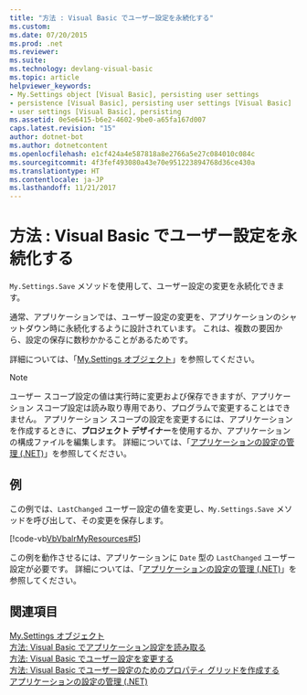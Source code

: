 ```yaml
---
title: "方法 : Visual Basic でユーザー設定を永続化する"
ms.custom: 
ms.date: 07/20/2015
ms.prod: .net
ms.reviewer: 
ms.suite: 
ms.technology: devlang-visual-basic
ms.topic: article
helpviewer_keywords:
- My.Settings object [Visual Basic], persisting user settings
- persistence [Visual Basic], persisting user settings [Visual Basic]
- user settings [Visual Basic], persisting
ms.assetid: 0e5e6415-b6e2-4602-9be0-a65fa167d007
caps.latest.revision: "15"
author: dotnet-bot
ms.author: dotnetcontent
ms.openlocfilehash: e1cf424a4e587818a8e2766a5e27c084010c084c
ms.sourcegitcommit: 4f3fef493080a43e70e951223894768d36ce430a
ms.translationtype: HT
ms.contentlocale: ja-JP
ms.lasthandoff: 11/21/2017
---
```

# <a name="how-to-persist-user-settings-in-visual-basic"></a>方法 : Visual Basic でユーザー設定を永続化する
`My.Settings.Save` メソッドを使用して、ユーザー設定の変更を永続化できます。  
  
 通常、アプリケーションでは、ユーザー設定の変更を、アプリケーションのシャットダウン時に永続化するように設計されています。 これは、複数の要因から、設定の保存に数秒かかることがあるためです。  
  
 詳細については、「[My.Settings オブジェクト](../../../../visual-basic/language-reference/objects/my-settings-object.md)」を参照してください。  
  
> [!NOTE]
>  ユーザー スコープ設定の値は実行時に変更および保存できますが、アプリケーション スコープ設定は読み取り専用であり、プログラムで変更することはできません。 アプリケーション スコープの設定を変更するには、アプリケーションを作成するときに、**プロジェクト デザイナー**を使用するか、アプリケーションの構成ファイルを編集します。 詳細については、「[アプリケーションの設定の管理 (.NET)](/visualstudio/ide/managing-application-settings-dotnet)」を参照してください。  
  
## <a name="example"></a>例  
 この例では、`LastChanged` ユーザー設定の値を変更し、`My.Settings.Save` メソッドを呼び出して、その変更を保存します。  
  
 [!code-vb[VbVbalrMyResources#5](../../../../visual-basic/developing-apps/programming/app-settings/codesnippet/VisualBasic/how-to-persist-user-settings_1.vb)]  
  
 この例を動作させるには、アプリケーションに `Date` 型の `LastChanged` ユーザー設定が必要です。 詳細については、「[アプリケーションの設定の管理 (.NET)](/visualstudio/ide/managing-application-settings-dotnet)」を参照してください。  
  
## <a name="see-also"></a>関連項目  
 [My.Settings オブジェクト](../../../../visual-basic/language-reference/objects/my-settings-object.md)  
 [方法: Visual Basic でアプリケーション設定を読み取る](../../../../visual-basic/developing-apps/programming/app-settings/how-to-read-application-settings.md)  
 [方法: Visual Basic でユーザー設定を変更する](../../../../visual-basic/developing-apps/programming/app-settings/how-to-change-user-settings.md)  
 [方法: Visual Basic でユーザー設定のためのプロパティ グリッドを作成する](../../../../visual-basic/developing-apps/programming/app-settings/how-to-create-property-grids-for-user-settings.md)  
 [アプリケーションの設定の管理 (.NET)](/visualstudio/ide/managing-application-settings-dotnet)
